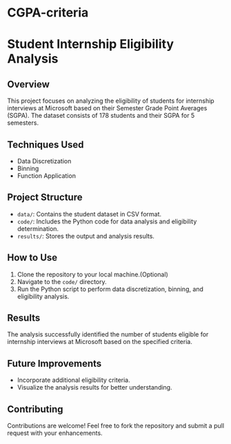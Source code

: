 # CGPA-criteria
# Student Internship Eligibility Analysis

## Overview
This project focuses on analyzing the eligibility of students for internship interviews at Microsoft based on their Semester Grade Point Averages (SGPA). The dataset consists of 178 students and their SGPA for 5 semesters.

## Techniques Used
- Data Discretization
- Binning
- Function Application

## Project Structure
- `data/`: Contains the student dataset in CSV format.
- `code/`: Includes the Python code for data analysis and eligibility determination.
- `results/`: Stores the output and analysis results.

## How to Use
1. Clone the repository to your local machine.(Optional)
2. Navigate to the `code/` directory.
3. Run the Python script to perform data discretization, binning, and eligibility analysis.

## Results
The analysis successfully identified the number of students eligible for internship interviews at Microsoft based on the specified criteria.

## Future Improvements
- Incorporate additional eligibility criteria.
- Visualize the analysis results for better understanding.

## Contributing
Contributions are welcome! Feel free to fork the repository and submit a pull request with your enhancements.


